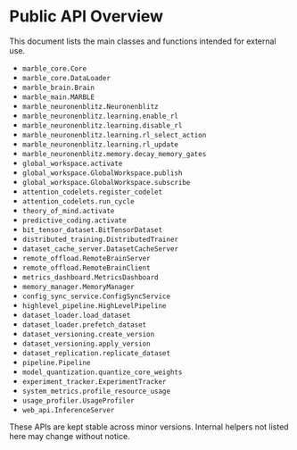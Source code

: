 # Public API Overview

This document lists the main classes and functions intended for external use.

- `marble_core.Core`
- `marble_core.DataLoader`
- `marble_brain.Brain`
- `marble_main.MARBLE`
- `marble_neuronenblitz.Neuronenblitz`
- `marble_neuronenblitz.learning.enable_rl`
- `marble_neuronenblitz.learning.disable_rl`
- `marble_neuronenblitz.learning.rl_select_action`
- `marble_neuronenblitz.learning.rl_update`
- `marble_neuronenblitz.memory.decay_memory_gates`
- `global_workspace.activate`
- `global_workspace.GlobalWorkspace.publish`
- `global_workspace.GlobalWorkspace.subscribe`
- `attention_codelets.register_codelet`
- `attention_codelets.run_cycle`
- `theory_of_mind.activate`
- `predictive_coding.activate`
- `bit_tensor_dataset.BitTensorDataset`
- `distributed_training.DistributedTrainer`
- `dataset_cache_server.DatasetCacheServer`
- `remote_offload.RemoteBrainServer`
- `remote_offload.RemoteBrainClient`
- `metrics_dashboard.MetricsDashboard`
- `memory_manager.MemoryManager`
- `config_sync_service.ConfigSyncService`
- `highlevel_pipeline.HighLevelPipeline`
- `dataset_loader.load_dataset`
- `dataset_loader.prefetch_dataset`
- `dataset_versioning.create_version`
- `dataset_versioning.apply_version`
- `dataset_replication.replicate_dataset`
- `pipeline.Pipeline`
- `model_quantization.quantize_core_weights`
- `experiment_tracker.ExperimentTracker`
- `system_metrics.profile_resource_usage`
- `usage_profiler.UsageProfiler`
- `web_api.InferenceServer`

These APIs are kept stable across minor versions. Internal helpers not listed here may change without notice.
